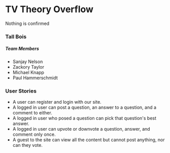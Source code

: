 # TV Theory Overflow
Nothing is confirmed

### Tall Bois
##### Team Members
* Sanjay Nelson
* Zackory Taylor
* Michael Knapp
* Paul Hammerschmidt

### User Stories
* A user can register and login with our site.
* A logged in user can post a question, an answer to a question, and a comment to either.
* A logged in user who posed a question can pick that question's best answer.
* A logged in user can upvote or downvote a question, answer, and comment only once.
* A guest to the site can view all the content but cannot post anything, nor can they vote.
